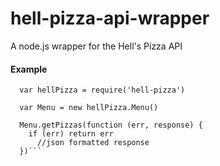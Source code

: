 # hell-pizza-api-wrapper

A node.js wrapper for the Hell's Pizza API
<h4>Example</h4>

```
  var hellPizza = require('hell-pizza')
  
  var Menu = new hellPizza.Menu()
  
  Menu.getPizzas(function (err, response) {
    if (err) return err
      //json formatted response
  })```
